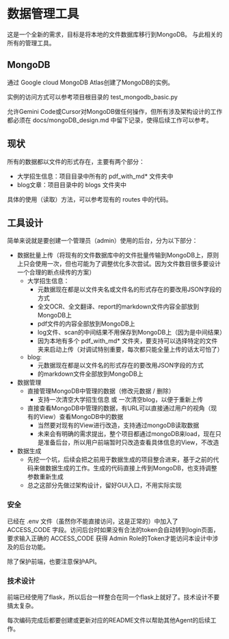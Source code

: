 # 数据管理工具

这是一个全新的需求，目标是将本地的文件数据库移行到MongoDB。
与此相关的所有的管理工具。

## MongoDB

通过 Google cloud MongoDB Atlas创建了MongoDB的实例。

实例的访问方式可以参考项目根目录的 test_mongodb_basic.py

允许Gemini Code或Cursor对MongoDB做任何操作，但所有涉及架构设计的工作都必须在 docs/mongoDB_design.md 中留下记录，使得后续工作可以参考。

## 现状

所有的数据都以文件的形式存在，主要有两个部分：

 - 大学招生信息：项目目录中所有的 pdf_with_md* 文件夹中
 - blog文章：项目目录中的 blogs 文件夹中

 具体的使用（读取）方法，可以参考现有的 routes 中的代码。

## 工具设计

简单来说就是要创建一个管理员（admin）使用的后台，分为以下部分：

 - 数据批量上传（将现有的文件数据库中的文件批量传输到MongoDB上，原则上只会使用一次，但也可能为了调整优化多次尝试。因为文件数目很多要设计一个合理的断点续传的方案）
    - 大学招生信息：
        - 元数据现在都是以文件夹名或文件名的形式存在的要改用JSON字段的方式
        - 全文OCR、全文翻译、report的markdown文件内容全部放到MongoDB上
        - pdf文件的内容全部放到MongoDB上
        - log文件、scan的中间结果不用保存到MongoDB上（因为是中间结果）
        - 因为本地有多个 pdf_with_md* 文件夹，要支持可以选择特定的文件夹来启动上传（对调试特别重要，每次都只能全量上传的话太可怕了）
    - blog:
        - 元数据现在都是以文件名的形式存在的要改用JSON字段的方式
        - 的markdown文件全部放到MongoDB上
 - 数据管理
    - 直接管理MongoDB中管理的数据（修改元数据 / 删除）
        - 支持一次清空大学招生信息 或 一次清空blog，以便于重新上传
    - 直接查看MongoDB中管理的数据，有URL可以直接通过用户的视角（现有的View）查看MongoDB中的数据
        - 当然要对现有的View进行改造，支持通过mongoDB读取数据
        - 未来会有明确的需求提出，整个项目都通过mongoDB来load，现在只是准备后台，所以用户前端暂时只改造查看具体信息的View，不改造
 - 数据生成
    - 先挖一个坑，后续会把之前用于数据生成的项目整合进来，基于之前的代码来做数据生成的工作。生成的代码直接上传到MongoDB，也支持调整参数重新生成
    - 总之这部分先做过架构设计，留好GUI入口，不用实际实现

### 安全

已经在 .env 文件（虽然你不能直接访问，这是正常的）中加入了 ACCESS_CODE 字段。访问后台时如果没有合法的token会自动转到login页面，要求输入正确的 ACCESS_CODE 获得 Admin Role的Token才能访问本设计中涉及的后台功能。

除了保护前端，也要注意保护API。

### 技术设计

前端已经使用了flask，所以后台一样整合在同一个flask上就好了。技术设计不要搞太复杂。

每次编码完成后都要创建或更新对应的README文件以帮助其他Agent的后续工作。